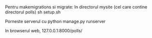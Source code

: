 Pentru makemigrations si migrate:
    In directorul mysite (cel care contine directorul polls)
    sh setup.sh

Porneste serverul cu
    python manage.py runserver

In browserul web, 
    127.0.0.1:8000/polls/
